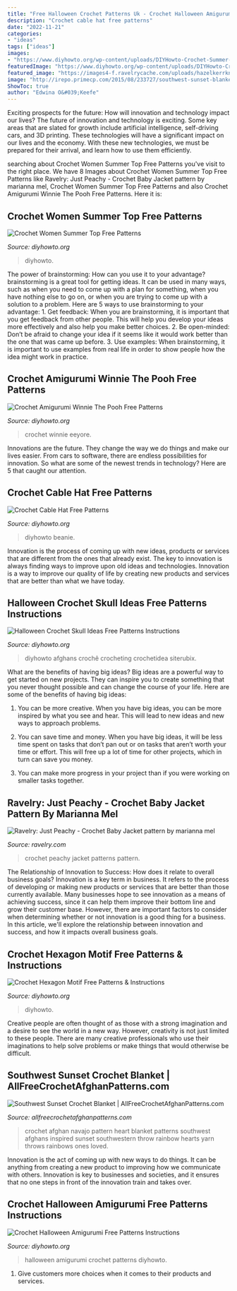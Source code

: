 ```yaml
---
title: "Free Halloween Crochet Patterns Uk - Crochet Halloween Amigurumi Free Patterns Instructions"
description: "Crochet cable hat free patterns"
date: "2022-11-21"
categories:
- "ideas"
tags: ["ideas"]
images:
- "https://www.diyhowto.org/wp-content/uploads/DIYHowto-Crochet-Summer-Top-Free-Patterns-30.jpg"
featuredImage: "https://www.diyhowto.org/wp-content/uploads/DIYHowto-Crochet-Amigurumi-Winnie-The-Pooh-Free-Patterns-01.jpg"
featured_image: "https://images4-f.ravelrycache.com/uploads/hazelkerrknits/703776551/Just_Peachy_for_Milana_Grace_Degnan_2020_small2.jpg"
image: "http://irepo.primecp.com/2015/08/233727/southwest-sunset-blanket_Large500_ID-1156313.jpg?v=1156313"
ShowToc: true
author: "Edwina O&#039;Keefe"
---
```



Exciting prospects for the future: How will innovation and technology impact our lives?
The future of innovation and technology is exciting. Some key areas that are slated for growth include artificial intelligence, self-driving cars, and 3D printing. These technologies will have a significant impact on our lives and the economy. With these new technologies, we must be prepared for their arrival, and learn how to use them efficiently.

	

		
searching about Crochet Women Summer Top Free Patterns you've visit to the right place. We have 8 Images about Crochet Women Summer Top Free Patterns like Ravelry: Just Peachy - Crochet Baby Jacket pattern by marianna mel, Crochet Women Summer Top Free Patterns and also Crochet Amigurumi Winnie The Pooh Free Patterns. Here it is:
		
    
## Crochet Women Summer Top Free Patterns

<img loading=lazy src="https://www.diyhowto.org/wp-content/uploads/DIYHowto-Crochet-Summer-Top-Free-Patterns-30.jpg" onerror="this.onerror=null;this.src='https://tse2.mm.bing.net/th?id=OIP._xpn3imGkSXSmlYbp8vI8QHaRJ&amp;pid=15.1';" alt="Crochet Women Summer Top Free Patterns">

_Source: diyhowto.org_

>diyhowto. 

	

The power of brainstorming: How can you use it to your advantage?
brainstorming is a great tool for getting ideas. It can be used in many ways, such as when you need to come up with a plan for something, when you have nothing else to go on, or when you are trying to come up with a solution to a problem. Here are 5 ways to use brainstorming to your advantage: 1. Get feedback: When you are brainstorming, it is important that you get feedback from other people. This will help you develop your ideas more effectively and also help you make better choices. 2. Be open-minded: Don’t be afraid to change your idea if it seems like it would work better than the one that was came up before. 3. Use examples: When brainstorming, it is important to use examples from real life in order to show people how the idea might work in practice. 
    
## Crochet Amigurumi Winnie The Pooh Free Patterns

<img loading=lazy src="https://www.diyhowto.org/wp-content/uploads/DIYHowto-Crochet-Amigurumi-Winnie-The-Pooh-Free-Patterns-01.jpg" onerror="this.onerror=null;this.src='https://tse4.mm.bing.net/th?id=OIP.j83dbE9zj-QTDbb7T6ifKgHaOj&amp;pid=15.1';" alt="Crochet Amigurumi Winnie The Pooh Free Patterns">

_Source: diyhowto.org_

>crochet winnie eeyore. 

	

Innovations are the future. They change the way we do things and make our lives easier. From cars to software, there are endless possibilities for innovation. So what are some of the newest trends in technology? Here are 5 that caught our attention.

    
## Crochet Cable Hat Free Patterns

<img loading=lazy src="https://www.diyhowto.org/wp-content/uploads/DIYHowto-Cable-Hat-Free-Crochet-Patterns-17.jpg" onerror="this.onerror=null;this.src='https://tse4.mm.bing.net/th?id=OIP.x5sQVn-QMnb59wa0K4wJrgHaQP&amp;pid=15.1';" alt="Crochet Cable Hat Free Patterns">

_Source: diyhowto.org_

>diyhowto beanie. 

	

Innovation is the process of coming up with new ideas, products or services that are different from the ones that already exist. The key to innovation is always finding ways to improve upon old ideas and technologies. Innovation is a way to improve our quality of life by creating new products and services that are better than what we have today.

    
## Halloween Crochet Skull Ideas Free Patterns Instructions

<img loading=lazy src="http://www.diyhowto.org/wp-content/uploads/DIYHowto-Crochet-Skull-Ideas-Free-Patterns-10.jpg" onerror="this.onerror=null;this.src='https://tse4.mm.bing.net/th?id=OIP.be-GhRrpvR7Sbpc28TXmjQHaTf&amp;pid=15.1';" alt="Halloween Crochet Skull Ideas Free Patterns Instructions">

_Source: diyhowto.org_

>diyhowto afghans crochê crocheting crochetidea siterubix. 

	

What are the benefits of having big ideas?
Big ideas are a powerful way to get started on new projects. They can inspire you to create something that you never thought possible and can change the course of your life. Here are some of the benefits of having big ideas:
1. You can be more creative. When you have big ideas, you can be more inspired by what you see and hear. This will lead to new ideas and new ways to approach problems.

2. You can save time and money. When you have big ideas, it will be less time spent on tasks that don’t pan out or on tasks that aren’t worth your time or effort. This will free up a lot of time for other projects, which in turn can save you money.

3. You can make more progress in your project than if you were working on smaller tasks together.

    
## Ravelry: Just Peachy - Crochet Baby Jacket Pattern By Marianna Mel

<img loading=lazy src="https://images4-f.ravelrycache.com/uploads/hazelkerrknits/703776551/Just_Peachy_for_Milana_Grace_Degnan_2020_small2.jpg" onerror="this.onerror=null;this.src='https://tse4.mm.bing.net/th?id=OIP.Q8Dpia3sPLaBtxykgx5HcQAAAA&amp;pid=15.1';" alt="Ravelry: Just Peachy - Crochet Baby Jacket pattern by marianna mel">

_Source: ravelry.com_

>crochet peachy jacket patterns pattern. 

	

The Relationship of Innovation to Success: How does it relate to overall business goals?
Innovation is a key term in business. It refers to the process of developing or making new products or services that are better than those currently available. Many businesses hope to see innovation as a means of achieving success, since it can help them improve their bottom line and grow their customer base. However, there are important factors to consider when determining whether or not innovation is a good thing for a business. In this article, we'll explore the relationship between innovation and success, and how it impacts overall business goals.

    
## Crochet Hexagon Motif Free Patterns &amp; Instructions

<img loading=lazy src="https://www.diyhowto.org/wp-content/uploads/DIYHowto-Crochet-Hexagon-Motif-Free-Patterns-18.jpg" onerror="this.onerror=null;this.src='https://tse1.mm.bing.net/th?id=OIP.Q8VdVTybnjfVGpaHEhRTtwHaQo&amp;pid=15.1';" alt="Crochet Hexagon Motif Free Patterns &amp; Instructions">

_Source: diyhowto.org_

>diyhowto. 

	

Creative people are often thought of as those with a strong imagination and a desire to see the world in a new way. However, creativity is not just limited to these people. There are many creative professionals who use their imaginations to help solve problems or make things that would otherwise be difficult.

    
## Southwest Sunset Crochet Blanket | AllFreeCrochetAfghanPatterns.com

<img loading=lazy src="http://irepo.primecp.com/2015/08/233727/southwest-sunset-blanket_Large500_ID-1156313.jpg?v=1156313" onerror="this.onerror=null;this.src='https://tse2.mm.bing.net/th?id=OIP.I6vik8zvWiDNkUIhw2FtewHaLW&amp;pid=15.1';" alt="Southwest Sunset Crochet Blanket | AllFreeCrochetAfghanPatterns.com">

_Source: allfreecrochetafghanpatterns.com_

>crochet afghan navajo pattern heart blanket patterns southwest afghans inspired sunset southwestern throw rainbow hearts yarn throws rainbows ones loved. 

	

Innovation is the act of coming up with new ways to do things. It can be anything from creating a new product to improving how we communicate with others. Innovation is key to businesses and societies, and it ensures that no one steps in front of the innovation train and takes over.

    
## Crochet Halloween Amigurumi Free Patterns Instructions

<img loading=lazy src="http://www.diyhowto.org/wp-content/uploads/DIYHowto-Crochet-Halloween-Amigurumi-Free-Pattern-16.jpg" onerror="this.onerror=null;this.src='https://tse3.mm.bing.net/th?id=OIP.HUdL6mrdfNYWGT9Vf4quLgHaPl&amp;pid=15.1';" alt="Crochet Halloween Amigurumi Free Patterns Instructions">

_Source: diyhowto.org_

>halloween amigurumi crochet patterns diyhowto. 

	

1. Give customers more choices when it comes to their products and services.

